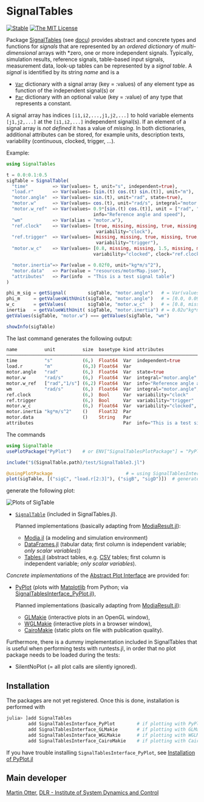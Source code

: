 # SignalTables
[![Stable](https://img.shields.io/badge/docs-stable-blue.svg)](https://modiasim.github.io/SignalTables.jl/stable/index.html)
[![The MIT License](https://img.shields.io/badge/license-MIT-brightgreen.svg?style=flat-square)](https://github.com/ModiaSim/SignalTables.jl/blob/master/LICENSE)

Package [SignalTables](https://github.com/ModiaSim/SignalTables.jl) (see [docu](https://modiasim.github.io/SignalTables.jl/stable/index.html))
provides abstract and concrete types and functions for *signals* that are represented by an *ordered dictionary* 
of *multi-dimensional* arrays with *zero, one or more independent signals.
Typically, simulation results, reference signals, table-based input signals, measurement data,
look-up tables can be represented by a *signal table*. A *signal* is identified by its string *name* 
and is a 

- [`Var`](@ref) dictionary with a signal array (key = :values) of any element type 
  as function of the independent signal(s) or 
- [`Par`](@ref) dictionary with an optional value (key = :value) of any type that represents a constant.

A signal array has indices `[i1,i2,...,j1,j2,...]` to hold variable elements `[j1,j2,...]` 
at the `[i1,i2,...]` independent signal(s). If an element of a signal array is *not defined* 
it has a value of *missing*. In both dictionaries, additional attributes can be stored, 
for example units, description texts, variability (continuous, clocked, trigger, ...). 

Example:

```julia
using SignalTables

t = 0.0:0.1:0.5
sigTable = SignalTable(
  "time"         => Var(values= t, unit="s", independent=true),
  "load.r"       => Var(values= [sin.(t) cos.(t) sin.(t)], unit="m"),
  "motor.angle"  => Var(values= sin.(t), unit="rad", state=true),
  "motor.w"      => Var(values= cos.(t), unit="rad/s", integral="motor.angle"),
  "motor.w_ref"  => Var(values= 0.9*[sin.(t) cos.(t)], unit = ["rad", "1/s"],
                                info="Reference angle and speed"),
  "wm"           => Var(alias = "motor.w"),
  "ref.clock"    => Var(values= [true, missing, missing, true, missing, missing],
                                 variability="clock"),
  "ref.trigger"  => Var(values= [missing, missing, true, missing, true, true],
                                 variability="trigger"),
  "motor.w_c"    => Var(values= [0.8, missing, missing, 1.5, missing, missing],
                                variability="clocked", clock="ref.clock"),

  "motor.inertia"=> Par(value = 0.02f0, unit="kg*m/s^2"),
  "motor.data"   => Par(value = "resources/motorMap.json"),
  "attributes"   => Par(info  = "This is a test signal table")
)

phi_m_sig = getSignal(        sigTable, "motor.angle")   # = Var(values=..., unit=..., ...)
phi_m     = getValuesWithUnit(sigTable, "motor.angle")   # = [0.0, 0.0998, 0.1986, ...]u"rad"
w_c       = getValues(        sigTable, "motor.w_c"  )   # = [0.8, missing, missing, 1.5, ...]
inertia   = getValueWithUnit( sigTable, "motor.inertia") # = 0.02u"kg*m/s^2"
getValues(sigTable, "motor.w") === getValues(sigTable, "wm")

showInfo(sigTable)
```

The last command generates the following output:

```julia
name          unit          size  basetype kind attributes
─────────────────────────────────────────────────────────────────────────────────────────
time          "s"           (6,)  Float64  Var  independent=true
load.r        "m"           (6,3) Float64  Var
motor.angle   "rad"         (6,)  Float64  Var  state=true
motor.w       "rad/s"       (6,)  Float64  Var  integral="motor.angle"
motor.w_ref   ["rad","1/s"] (6,2) Float64  Var  info="Reference angle and speed"
wm            "rad/s"       (6,)  Float64  Var  integral="motor.angle", alias="motor.w"
ref.clock                   (6,)  Bool     Var  variability="clock"
ref.trigger                 (6,)  Bool     Var  variability="trigger"
motor.w_c                   (6,)  Float64  Var  variability="clocked", clock="ref.clock"
motor.inertia "kg*m/s^2"    ()    Float32  Par
motor.data                  ()    String   Par
attributes                                 Par  info="This is a test signal table"
```

The commands

```julia
using SignalTable
usePlotPackage("PyPlot")    # or ENV["SignalTablesPlotPackage"] = "PyPlot"

include("$(SignalTable.path)/test/SignalTable3.jl")

@usingPlotPackage                           # = using SignalTablesInterface_PyPlot
plot(sigTable, [("sigC", "load.r[2:3]"), ("sigB", "sigD")])  # generate plots
```

generate the following plot:

![Plots of SigTable](https://modiasim.github.io/SignalTables.jl/resources/images/sigTable-line-plots.png)

- [`SignalTable`](@ref) (included in SignalTables.jl).

  Planned implementations (basically adapting from [ModiaResult.jl](https://github.com/ModiaSim/ModiaResult.jl)):

  - [Modia.jl](https://github.com/ModiaSim/Modia.jl) (a modeling and simulation environment)
  - [DataFrames.jl](https://github.com/JuliaData/DataFrames.jl)
    (tabular data; first column is independent variable; *only scalar variables*))
  - [Tables.jl](https://github.com/JuliaData/Tables.jl)
    (abstract tables, e.g. [CSV](https://github.com/JuliaData/CSV.jl) tables;
    first column is independent variable; *only scalar variables*).

*Concrete implementations* of the [Abstract Plot Interface](@ref) are provided for:

- [PyPlot](https://github.com/JuliaPy/PyPlot.jl) (plots with [Matplotlib](https://matplotlib.org/stable/) from Python;
  via [SignalTablesInterface_PyPlot.jl](https://github.com/ModiaSim/SignalTablesInterface_PyPlot.jl)),

  Planned implementations (basically adapting from [ModiaResult.jl](https://github.com/ModiaSim/ModiaResult.jl)):
  
  - [GLMakie](https://github.com/JuliaPlots/GLMakie.jl) (interactive plots in an OpenGL window),
  - [WGLMakie](https://github.com/JuliaPlots/WGLMakie.jl) (interactive plots in a browser window),
  - [CairoMakie](https://github.com/JuliaPlots/CairoMakie.jl) (static plots on file with publication quality).

Furthermore, there is a dummy implementation included in SignalTables that is useful when performing tests with runtests.jl,
in order that no plot package needs to be loaded during the tests:

- SilentNoPlot (= all plot calls are silently ignored).


## Installation

The packages are not yet registered. Once this is done, installation is performed with

```julia
julia> ]add SignalTables
        add SignalTablesInterface_PyPlot        # if plotting with PyPlot desired
        add SignalTablesInterface_GLMakie       # if plotting with GLMakie desired
        add SignalTablesInterface_WGLMakie      # if plotting with WGLMakie desired
        add SignalTablesInterface_CairoMakie    # if plotting with CairoMakie desired
```

If you have trouble installing `SignalTablesInterface_PyPlot`, see
[Installation of PyPlot.jl](https://modiasim.github.io/SignalTables.jl/stable/index.html#Installation-of-PyPlot.jl)


## Main developer

[Martin Otter](https://rmc.dlr.de/sr/en/staff/martin.otter/),
[DLR - Institute of System Dynamics and Control](https://www.dlr.de/sr/en)